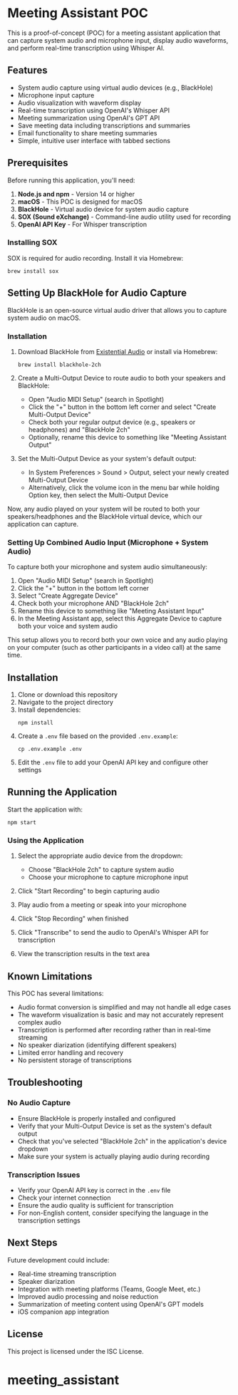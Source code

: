 # Meeting Assistant POC

This is a proof-of-concept (POC) for a meeting assistant application that can capture system audio and microphone input, display audio waveforms, and perform real-time transcription using Whisper AI.

## Features

- System audio capture using virtual audio devices (e.g., BlackHole)
- Microphone input capture
- Audio visualization with waveform display
- Real-time transcription using OpenAI's Whisper API
- Meeting summarization using OpenAI's GPT API
- Save meeting data including transcriptions and summaries
- Email functionality to share meeting summaries
- Simple, intuitive user interface with tabbed sections

## Prerequisites

Before running this application, you'll need:

1. **Node.js and npm** - Version 14 or higher
2. **macOS** - This POC is designed for macOS
3. **BlackHole** - Virtual audio device for system audio capture
4. **SOX (Sound eXchange)** - Command-line audio utility used for recording
5. **OpenAI API Key** - For Whisper transcription

### Installing SOX

SOX is required for audio recording. Install it via Homebrew:

```
brew install sox
```

## Setting Up BlackHole for Audio Capture

BlackHole is an open-source virtual audio driver that allows you to capture system audio on macOS.

### Installation

1. Download BlackHole from [Existential Audio](https://existential.audio/blackhole/) or install via Homebrew:
   ```
   brew install blackhole-2ch
   ```

2. Create a Multi-Output Device to route audio to both your speakers and BlackHole:
   - Open "Audio MIDI Setup" (search in Spotlight)
   - Click the "+" button in the bottom left corner and select "Create Multi-Output Device"
   - Check both your regular output device (e.g., speakers or headphones) and "BlackHole 2ch"
   - Optionally, rename this device to something like "Meeting Assistant Output"

3. Set the Multi-Output Device as your system's default output:
   - In System Preferences > Sound > Output, select your newly created Multi-Output Device
   - Alternatively, click the volume icon in the menu bar while holding Option key, then select the Multi-Output Device

Now, any audio played on your system will be routed to both your speakers/headphones and the BlackHole virtual device, which our application can capture.

### Setting Up Combined Audio Input (Microphone + System Audio)

To capture both your microphone and system audio simultaneously:

1. Open "Audio MIDI Setup" (search in Spotlight)
2. Click the "+" button in the bottom left corner
3. Select "Create Aggregate Device"
4. Check both your microphone AND "BlackHole 2ch"
5. Rename this device to something like "Meeting Assistant Input"
6. In the Meeting Assistant app, select this Aggregate Device to capture both your voice and system audio

This setup allows you to record both your own voice and any audio playing on your computer (such as other participants in a video call) at the same time.

## Installation

1. Clone or download this repository
2. Navigate to the project directory
3. Install dependencies:
   ```
   npm install
   ```
4. Create a `.env` file based on the provided `.env.example`:
   ```
   cp .env.example .env
   ```
5. Edit the `.env` file to add your OpenAI API key and configure other settings

## Running the Application

Start the application with:

```
npm start
```

### Using the Application

1. Select the appropriate audio device from the dropdown:
   - Choose "BlackHole 2ch" to capture system audio
   - Choose your microphone to capture microphone input

2. Click "Start Recording" to begin capturing audio

3. Play audio from a meeting or speak into your microphone

4. Click "Stop Recording" when finished

5. Click "Transcribe" to send the audio to OpenAI's Whisper API for transcription

6. View the transcription results in the text area

## Known Limitations

This POC has several limitations:

- Audio format conversion is simplified and may not handle all edge cases
- The waveform visualization is basic and may not accurately represent complex audio
- Transcription is performed after recording rather than in real-time streaming
- No speaker diarization (identifying different speakers)
- Limited error handling and recovery
- No persistent storage of transcriptions

## Troubleshooting

### No Audio Capture

- Ensure BlackHole is properly installed and configured
- Verify that your Multi-Output Device is set as the system's default output
- Check that you've selected "BlackHole 2ch" in the application's device dropdown
- Make sure your system is actually playing audio during recording

### Transcription Issues

- Verify your OpenAI API key is correct in the `.env` file
- Check your internet connection
- Ensure the audio quality is sufficient for transcription
- For non-English content, consider specifying the language in the transcription settings

## Next Steps

Future development could include:

- Real-time streaming transcription
- Speaker diarization
- Integration with meeting platforms (Teams, Google Meet, etc.)
- Improved audio processing and noise reduction
- Summarization of meeting content using OpenAI's GPT models
- iOS companion app integration

## License

This project is licensed under the ISC License.
# meeting_assistant
